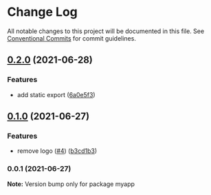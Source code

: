# Change Log

All notable changes to this project will be documented in this file.
See [Conventional Commits](https://conventionalcommits.org) for commit guidelines.

## [0.2.0](https://github.com/aloker/jcitest-sveltekit/compare/myapp@0.1.0...myapp@0.2.0) (2021-06-28)


### Features

* add static export ([6a0e5f3](https://github.com/aloker/jcitest-sveltekit/commit/6a0e5f3366910bfec3a67b76c24ef7256509a362))




## [0.1.0](https://github.com/aloker/jcitest-sveltekit/compare/myapp@0.0.1...myapp@0.1.0) (2021-06-27)


### Features

* remove logo ([#4](https://projects.validdata.de/issues/4)) ([b3cd1b3](https://github.com/aloker/jcitest-sveltekit/commit/b3cd1b34961285a182c3aca4ef1582950f502fec))



### 0.0.1 (2021-06-27)

**Note:** Version bump only for package myapp
